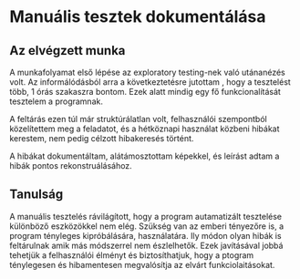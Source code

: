 # Manuális tesztek dokumentálása

## Az elvégzett munka

A munkafolyamat első lépése az exploratory testing-nek való utánanézés volt. Az informálódásból arra a következtetésre jutottam , hogy a tesztelést több, 1 órás szakaszra bontom. Ezek alatt mindig egy fő funkcionalítását tesztelem a programnak.

A feltárás ezen túl már struktúrálatlan volt, felhasználói szempontból közelítettem meg a feladatot, és a hétköznapi használat közbeni hibákat kerestem, nem pedig célzott hibakeresés történt.

A hibákat dokumentáltam, alátámosztottam képekkel, és leírást adtam a hibák pontos rekonstruálásához.

## Tanulság

A manuális tesztelés rávilágított, hogy a program autamatizált tesztelése különböző eszközökkel nem elég. Szükség van az emberi tényezőre is, a program tényleges kipróbálására, használatára. Ily módon olyan hibák is feltárulnak amik más módszerrel nem észlelhetők. Ezek javításával jobbá tehetjük a felhasználói élményt és biztosíthatjuk, hogy a ptogram ténylegesen és hibamentesen megvalósítja az elvárt funkciolaitásokat.

